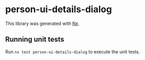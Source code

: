 # person-ui-details-dialog

This library was generated with [Nx](https://nx.dev).

## Running unit tests

Run `nx test person-ui-details-dialog` to execute the unit tests.
